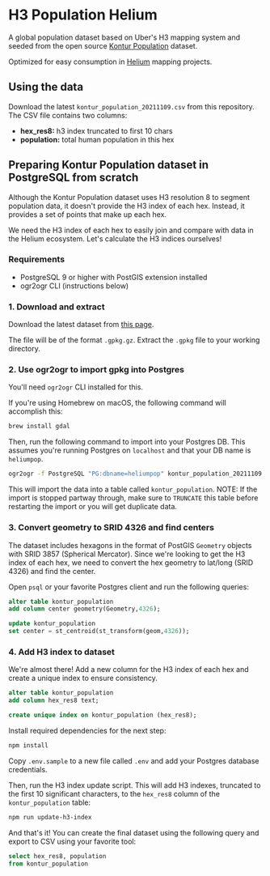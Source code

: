 # H3 Population Helium

A global population dataset based on Uber's H3 mapping system and seeded from the open source [Kontur Population](https://data.humdata.org/dataset/kontur-population-dataset) dataset.

Optimized for easy consumption in [Helium](https://www.helium.com/) mapping projects.

## Using the data

Download the latest `kontur_population_20211109.csv` from this repository. The CSV file contains two columns:
- **hex_res8:** h3 index truncated to first 10 chars
- **population:** total human population in this hex

## Preparing Kontur Population dataset in PostgreSQL from scratch

Although the Kontur Population dataset uses H3 resolution 8 to segment population data, it doesn't  provide the H3 index of each hex. Instead, it provides a set of points that make up each hex.

We need the H3 index of each hex to easily join and compare with data in the Helium ecosystem. Let's calculate the H3 indices ourselves!

### Requirements

- PostgreSQL 9 or higher with PostGIS extension installed
- ogr2ogr CLI (instructions below)

### 1. Download and extract

Download the latest dataset from [this page](https://data.humdata.org/dataset/kontur-population-dataset).

The file will be of the format `.gpkg.gz`. Extract the `.gpkg` file to your working directory.

### 2. Use ogr2ogr to import gpkg into Postgres

You'll need `ogr2ogr` CLI installed for this.

If you're using Homebrew on macOS, the following command will accomplish this:

```bash
brew install gdal
```

Then, run the following command to import into your Postgres DB. This assumes you're running Postgres on `localhost` and that your DB name is `heliumpop`.

```bash
ogr2ogr -f PostgreSQL "PG:dbname=heliumpop" kontur_population_20211109.gpkg
```

This will import the data into a table called `kontur_population`. NOTE: If the import is stopped partway through, make sure to `TRUNCATE` this table before restarting the import or you will get duplicate data.

### 3. Convert geometry to SRID 4326 and find centers

The dataset includes hexagons in the format of PostGIS `Geometry` objects with SRID 3857 (Spherical Mercator). Since we're looking to get the H3 index of each hex, we need to convert the hex geometry to lat/long (SRID 4326) and find the center.

Open `psql` or your favorite Postgres client and run the following queries:

```sql
alter table kontur_population
add column center geometry(Geometry,4326);

update kontur_population
set center = st_centroid(st_transform(geom,4326));
```

### 4. Add H3 index to dataset

We're almost there! Add a new column for the H3 index of each hex and create a unique index to ensure consistency.

```sql
alter table kontur_population
add column hex_res8 text;

create unique index on kontur_population (hex_res8);
```

Install required dependencies for the next step:

```bash
npm install
```

Copy `.env.sample` to a new file called `.env` and add your Postgres database credentials.

Then, run the H3 index update script. This will add H3 indexes, truncated to the first 10 significant characters, to the `hex_res8` column of the `kontur_population` table:

```bash
npm run update-h3-index
```

And that's it! You can create the final dataset using the following query and export to CSV using your favorite tool:

```sql
select hex_res8, population
from kontur_population
```
